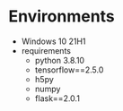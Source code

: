 # Environments
* Windows 10 21H1
* requirements
  * python 3.8.10
  * tensorflow==2.5.0
  * h5py
  * numpy
  * flask==2.0.1
